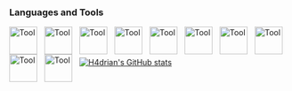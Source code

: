 ### Languages and Tools
<img align="left" alt="Tool" width="50px" style="padding-right:10px;" src="https://cdn.jsdelivr.net/gh/devicons/devicon@latest/icons/arduino/arduino-original-wordmark.svg"/>
<img align="left" alt="Tool" width="50px" style="padding-right:10px;" src="https://cdn.jsdelivr.net/gh/devicons/devicon@latest/icons/c/c-original.svg" />
<img align="left" alt="Tool" width="50px" style="padding-right:10px;" src="https://cdn.jsdelivr.net/gh/devicons/devicon@latest/icons/cplusplus/cplusplus-original.svg"/>
<img align="left" alt="Tool" width="50px" style="padding-right:10px;" src="https://cdn.jsdelivr.net/gh/devicons/devicon@latest/icons/rust/rust-original.svg"/>
<img align="left" alt="Tool" width="50px" style="padding-right:10px;" src="https://cdn.jsdelivr.net/gh/devicons/devicon@latest/icons/python/python-original.svg"/>
<img align="left" alt="Tool" width="50px" style="padding-right:10px;" src="https://cdn.jsdelivr.net/gh/devicons/devicon@latest/icons/javascript/javascript-original.svg"/>
<img align="left" alt="Tool" width="50px" style="padding-right:10px;" src="https://cdn.jsdelivr.net/gh/devicons/devicon@latest/icons/typescript/typescript-original.svg"/>
<img align="left" alt="Tool" width="50px" style="padding-right:10px;" src="https://cdn.jsdelivr.net/gh/devicons/devicon@latest/icons/react/react-original.svg"/>
<img align="left" alt="Tool" width="50px" style="padding-right:10px;" src="https://cdn.jsdelivr.net/gh/devicons/devicon@latest/icons/postgresql/postgresql-original.svg"/>
<img align="left" alt="Tool" width="50px" style="padding-right:10px;" src="https://cdn.jsdelivr.net/gh/devicons/devicon@latest/icons/godot/godot-original.svg"/>
<br />

#

[![H4drian's GitHub stats](https://github-readme-stats.vercel.app/api?username=H4drian&show_icons=true&theme=cobalt)](https://github.com/H4drian/main/README.md)
